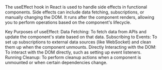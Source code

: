  The useEffect hook in React is used to handle side effects in functional components. Side effects can include data fetching, subscriptions, or manually changing the DOM. It runs after the component renders, allowing you to perform operations based on the component's lifecycle. 

 Key Purposes of useEffect:
Data Fetching: To fetch data from APIs and update the component's state based on that data.
Subscribing to Events: To set up subscriptions to external data sources (like WebSocket) and clean them up when the component unmounts.
Directly Interacting with the DOM: To interact with the DOM directly, such as setting up event listeners.
Running Cleanup: To perform cleanup actions when a component is unmounted or when certain dependencies change.